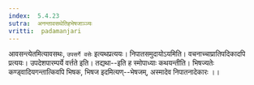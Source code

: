 ```yaml
---
index:  5.4.23
sutra:  अनन्तावसथेतिहभेषजाञ्ञ्यः
vritti:  padamanjari
---
```


आवसन्त्येतमित्यावसथः, `उपसर्गे वसेः` इत्यथप्रत्ययः। निपातसमुदायोऽयमिति। वचनाच्चाप्रातिपदिकादपि प्रत्ययः। उपदेशपारम्पर्ये वर्त्तते इति। तद्यथा--इति ह स्मोपाध्याः कथयन्तीति। भिषज्यतेः कण्ड्वादियगन्तात्किवपि भिषक, भिषज इदमित्यण्--भेषजम्, अस्मादेव निपातनादेकारः ।।

